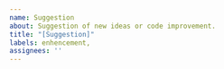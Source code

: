 ```yaml
---
name: Suggestion
about: Suggestion of new ideas or code improvement.
title: "[Suggestion]"
labels: enhencement,
assignees: ''
---
```

